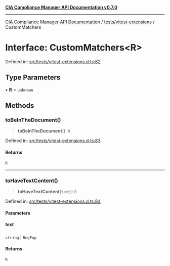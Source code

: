 [**CIA Compliance Manager API Documentation v0.7.0**](../../../README.md)

***

[CIA Compliance Manager API Documentation](../../../modules.md) / [tests/vitest-extensions](../README.md) / CustomMatchers

# Interface: CustomMatchers\<R\>

Defined in: [src/tests/vitest-extensions.d.ts:82](https://github.com/Hack23/cia-compliance-manager/blob/a904e43458f81faf7066f9da9fc149cc9f6e236d/src/tests/vitest-extensions.d.ts#L82)

## Type Parameters

• **R** = `unknown`

## Methods

### toBeInTheDocument()

> **toBeInTheDocument**(): `R`

Defined in: [src/tests/vitest-extensions.d.ts:83](https://github.com/Hack23/cia-compliance-manager/blob/a904e43458f81faf7066f9da9fc149cc9f6e236d/src/tests/vitest-extensions.d.ts#L83)

#### Returns

`R`

***

### toHaveTextContent()

> **toHaveTextContent**(`text`): `R`

Defined in: [src/tests/vitest-extensions.d.ts:84](https://github.com/Hack23/cia-compliance-manager/blob/a904e43458f81faf7066f9da9fc149cc9f6e236d/src/tests/vitest-extensions.d.ts#L84)

#### Parameters

##### text

`string` | `RegExp`

#### Returns

`R`
